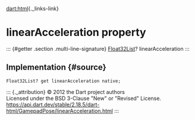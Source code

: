 [dart:html](../../dart-html/dart-html-library){._links-link}

linearAcceleration property
===========================

::: {#getter .section .multi-line-signature}
[Float32List](../../dart-typed_data/float32list-class)?
linearAcceleration
:::

Implementation {#source}
--------------

``` {.language-dart data-language="dart"}
Float32List? get linearAcceleration native;
```

::: {._attribution}
© 2012 the Dart project authors\
Licensed under the BSD 3-Clause \"New\" or \"Revised\" License.\
<https://api.dart.dev/stable/2.18.5/dart-html/GamepadPose/linearAcceleration.html>
:::

